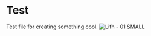 # Test 
Test file for creating something cool. 
![Lifh - 01 SMALL](https://user-images.githubusercontent.com/95757613/161060984-1af959f6-e09b-41f0-9ea3-101c454b1457.jpg)
